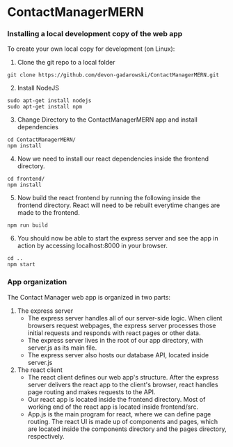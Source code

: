 # ContactManagerMERN

### Installing a local development copy of the web app

To create your own local copy for development (on Linux):

1) Clone the git repo to a local folder
```
git clone https://github.com/devon-gadarowski/ContactManagerMERN.git
```
2) Install NodeJS
```
sudo apt-get install nodejs
sudo apt-get install npm
```
3) Change Directory to the ContactManagerMERN app and install dependencies
```
cd ContactManagerMERN/
npm install
```
4) Now we need to install our react  dependencies inside the frontend directory.
```
cd frontend/
npm install
```
5) Now build the react frontend by running the following inside the frontend directory. React will need to be rebuilt everytime changes are made to the frontend.
```
npm run build
```
6) You should now be able to start the express server and see the app in action by accessing localhost:8000 in your browser.
```
cd ..
npm start
```

### App organization

The Contact Manager web app is organized in two parts:

1) The express server
   - The express server handles all of our server-side logic. When client browsers request webpages, the express server processes those initial requests and responds with react pages or other data.
   - The express server lives in the root of our app directory, with server.js as its main file.
   - The express server also hosts our database API, located inside server.js
2) The react client
   - The react client defines our web app's structure. After the express server delivers the react app to the client's browser, react handles page routing and makes requests to the API.
   - Our react app is located inside the frontend directory. Most of working end of the react app is located inside frontend/src.
   - App.js is the main program for react, where we can define page routing. The react UI is made up of components and pages, which are located inside the components directory and the pages directory, respectively.
